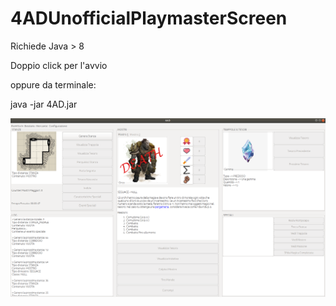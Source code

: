 # 4ADUnofficialPlaymasterScreen

Richiede Java > 8

Doppio click per l'avvio

oppure da terminale:

java -jar 4AD.jar

![4ad.png](4ad.png)
